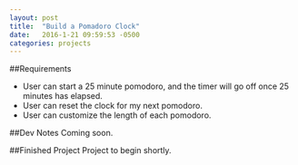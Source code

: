 ```yaml
---
layout: post
title:  "Build a Pomadoro Clock"
date:   2016-1-21 09:59:53 -0500
categories: projects
---
```


##Requirements
- User can start a 25 minute pomodoro, and the timer will go off once 25 minutes has elapsed.
- User can reset the clock for my next pomodoro.
- User can customize the length of each pomodoro.

##Dev Notes
Coming soon.

##Finished Project
Project to begin shortly.

